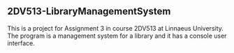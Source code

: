 
## 2DV513-LibraryManagementSystem

This is a project for Assignment 3 in course 2DV513 at Linnaeus University.
The program is a management system for a library and it has a console user interface.
